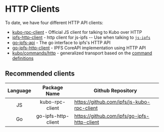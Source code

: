 # HTTP Clients

To date, we have four different HTTP API clients:

- [kubo-rpc-client](https://github.com/ipfs/js-kubo-rpc-client) - Official JS client for talking to Kubo over HTTP
- [ipfs-http-client](https://github.com/ipfs/js-ipfs/tree/master/packages/ipfs-http-client) - http client for js-ipfs -- Use when talking to [`js-ipfs`](https://github.com/ipfs/js-ipfs/tree/master/packages/ipfs)
- [go-ipfs-api](https://github.com/ipfs/go-ipfs-api) - The go interface to ipfs's HTTP API
- [go-ipfs-http-client](https://github.com/ipfs/go-ipfs-http-client) - IPFS CoreAPI implementation using HTTP API
- [kubo/commands/http](https://github.com/ipfs/kubo/tree/916f987de2c35db71815b54bbb9a0a71df829838/commands/http) -
  generalized transport based on the [command definitions](https://github.com/ipfs/kubo/tree/916f987de2c35db71815b54bbb9a0a71df829838/core/commands)

## Recommended clients

| Language |     Package Name    | Github Repository                           |
|:--------:|:-------------------:|---------------------------------------------|
| JS       | kubo-rpc-client     | https://github.com/ipfs/js-kubo-rpc-client  |
| Go       | go-ipfs-http-client | https://github.com/ipfs/go-ipfs-http-client |
